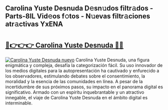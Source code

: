 ## Carolina Yuste Desnuda D𝚎sn𝚞dos filtr𝚊dos - Parts-8lL Vid𝚎os f𝚘tos - N𝚞evas filtr𝚊ciones atr𝚊ctivas YxENA

# <h2><a href="http://mb1iet.tromn.icu/?c=Carolina+Yuste+Desnuda">🔗👉👉👉 Carolina Yuste Desnuda 🔗🔗</a></h2>

[![Carolina Yuste Desnuda nuevo](https://i.imgur.com/pEAQMta.gif)](http://mb1iet.tromn.icu/?c=Carolina+Yuste+Desnuda)
Carolina Yuste Desnuda, una figura enigmática y compleja, desafía la categorización fácil. Su uso innovador de los medios digitales para la autopresentación ha cautivado y enfurecido a los observadores, estimulando debates sobre el consentimiento, la moralidad y la esencia de las comunidades en línea. A pesar de la incertidumbre de sus próximos pasos, su impacto en el panorama digital es significativo. Armado con un espíritu inquebrantable y un atractivo innegable, el viaje de Carolina Yuste Desnuda en el ámbito digital es interminable.
